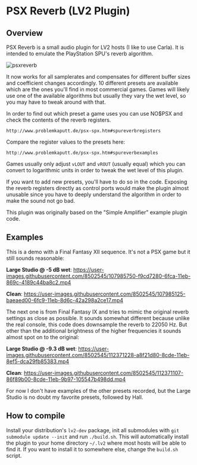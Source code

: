 # PSX Reverb (LV2 Plugin)

## Overview

PSX Reverb is a small audio plugin for LV2 hosts (I like to use Carla). It is intended to emulate the PlayStation SPU's reverb algorithm.

![psxreverb](https://user-images.githubusercontent.com/8502545/107978482-2084ac80-6fbd-11eb-9ff9-16f2c6a050a7.png)

It now works for all samplerates and compensates for different buffer sizes and coefficient changes accordingly.
10 different presets are available which are the ones you'll find in most commercial games.
Games will likely use one of the available algorithms but usually they vary the wet level, so you may have to tweak around with that.

In order to find out which preset a game uses you can use NO$PSX and check the contents of the reverb registers.
```
http://www.problemkaputt.de/psx-spx.htm#spureverbregisters
```
Compare the register values to the presets here:
```
http://www.problemkaputt.de/psx-spx.htm#spureverbexamples
```
Games usually only adjust `vLOUT` and `vROUT` (usually equal) which you can convert to logarithmic units in order to tweak the wet level of this plugin.

If you want to add new presets, you'll have to do so in the code.
Exposing the reverb registers directly as control ports would make the plugin almost unusable since you have to deeply understand the algorithm in order to make the sound not go bad.

This plugin was originally based on the "Simple Amplifier" example plugin code.

## Examples

This is a demo with a Final Fantasy XII sequence. It's not a PSX game but it still sounds reasonable:

**Large Studio @ -5 dB wet**: https://user-images.githubusercontent.com/8502545/107985750-f9cd7280-6fca-11eb-869c-4189c44ba8c2.mp4

**Clean**: https://user-images.githubusercontent.com/8502545/107985125-baeaed00-6fc9-11eb-8d6c-42a298a2ce17.mp4

The next one is from Final Fantasy IX and tries to mimic the original reverb settings as close as possible.
It sounds somewhat different because unlike the real console, this code does downsample the reverb to 22050 Hz.
But other than the additional brightness of the higher frequencies it sounds almost spot on to the original:

**Large Studio @ -9.3 dB wet**: https://user-images.githubusercontent.com/8502545/112371228-a8f21d80-8cde-11eb-8ef5-dca29fb85383.mp4

**Clean**: https://user-images.githubusercontent.com/8502545/112371107-86f89b00-8cde-11eb-9b97-105547b498dd.mp4

For now I don't have examples of the other presets recorded, but the Large Studio is no doubt my favorite presets, followed by Hall.

## How to compile

Install your distribution's `lv2-dev` package, init all submodules with `git submodule update --init` and run `./build.sh`.
This will automatically install the plugin to your home directory `~/.lv2` where most hosts will be able to find it.
If you want to install it to somewhere else, change the `build.sh` script.
